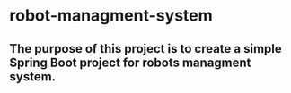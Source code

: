 # robot-managment-system
## The purpose of this project is to create a simple Spring Boot project for robots managment system.
